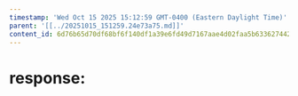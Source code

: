 ```yaml
---
timestamp: 'Wed Oct 15 2025 15:12:59 GMT-0400 (Eastern Daylight Time)'
parent: '[[../20251015_151259.24e73a75.md]]'
content_id: 6d76b65d70df68bf6f140df1a39e6fd49d7167aae4d02faa5b63362744266256
---
```


# response:
